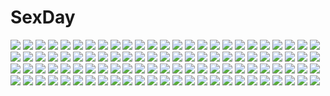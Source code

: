 # SexDay
![](https://konachan.com/jpeg/59f59b8e5c8d4d225a848c06e552a03d/Konachan.com%20-%20272860%202girls%20azur_lane%20bandage%20bow%20breasts%20brown_eyes%20cleavage%20close%20cosplay%20foxgirl%20gloves%20halloween%20horns%20long_hair%20navel%20ponytail%20pumpkin%20signed.jpg)
![](https://konachan.com/jpeg/a1d42bbe50f1025c5d7ec396ccab81ab/Konachan.com%20-%2092351%20aonoe%20kagamine_rin%20vocaloid.jpg)
![](https://konachan.com/image/240642a4d4cfbdf61adf321ab5760e64/Konachan.com%20-%20167744%20blue_eyes%20bow%20brown_hair%20dangan-ronpa%20enoshima_junko%20liulu%20long_hair%20monokuma%20skirt%20twintails.jpg)
![](https://konachan.com/image/22fd1867e0ad5b9b3cc4d0c3aefa1f9f/Konachan.com%20-%2083878%20akiyama_mio%20breasts%20censored%20fingering%20k-on%21%20nipples%20nude.jpg)
![](https://konachan.com/jpeg/c999ff6b843e401d1db82c8866d623f6/Konachan.com%20-%20223716%20cameltoe%20dancer_%28sekaiju%29%20green_eyes%20loli%20minami_juujisei%20navel%20pink_hair%20sekaiju_no_meikyuu%20sword%20twintails%20weapon%20wet.jpg)
![](https://konachan.com/image/0e7087a34286d623271fdb141a392cb9/Konachan.com%20-%2032106%20kusukusu%20marie_rudel%20sakura_strasse.jpg)
![](https://konachan.com/image/bbbe7c2ffff13ab0482598df44b0d172/Konachan.com%20-%20163448%20feathers%20goth-loli%20lolita_fashion%20nyantype%20rozen_maiden%20scan%20shinku%20suigintou%20wings.jpg)
![](https://konachan.com/image/5aa14255c6381c8ed0b6f1e705396472/Konachan.com%20-%20174162%20brown_hair%20card_captor_sakura%20clamp%20dress%20green_eyes%20kinomoto_sakura%20wings.jpg)
![](https://konachan.com/jpeg/945326b451e0a33a45bf3f7a34c5a930/Konachan.com%20-%20207940%20animal_ears%20braids%20catgirl%20cropped%20dress%20kaenbyou_rin%20rain%20red_eyes%20red_hair%20ryosios%20touhou%20twintails%20umbrella%20water.jpg)
![](https://konachan.com/image/3dcc48758681443b2d0d3aec6df263ef/Konachan.com%20-%20104202%20clouds%20original%20pantyhose%20pink_hair%20scenic%20skirt%20sky%20toiku%20tree%20twintails%20water.jpg)
![](https://konachan.com/image/129683fe26a667dba872f77cbacc99ac/Konachan.com%20-%20292835%202girls%20aqua_eyes%20aqua_hair%20blonde_hair%20blue_eyes%20ikushima%20instrument%20kagamine_rin%20long_hair%20microphone%20piano%20short_hair%20twintails%20vocaloid.jpg)
![](https://konachan.com/jpeg/24cdfff73aaba4ecbd1bce4bdb05723d/Konachan.com%20-%20197281%20artoria_pendragon_%28all%29%20blonde_hair%20blue_eyes%20breasts%20fate_%28series%29%20fate_stay_night%20gradient%20gray%20jack_dempa%20nipples%20nude%20saber%20short_hair.jpg)
![](https://konachan.com/image/7160f4691794f99701b3739ba97db5cd/Konachan.com%20-%20179363%20animal_ears%20aqua_eyes%20black_hair%20original%20ran%27ou_%28tamago_no_kimi%29%20short_hair%20tail.jpg)
![](https://konachan.com/image/1ae5acb7507c1b0571cbc8f17a0d7814/Konachan.com%20-%20181702%20black_hair%20black_rock_shooter%20blue_eyes%20boots%20chain%20hazfirst%20kneehighs%20kuroi_mato%20long_hair%20shorts%20sword%20twintails%20weapon.jpg)
![](https://konachan.com/image/99ceeb7c7aaf7c5ec03bf7f6d0318d63/Konachan.com%20-%2030438%20tagme.jpg)
![](https://konachan.com/jpeg/a4c4dd1863dabc497ce227f4e2884c5e/Konachan.com%20-%20246391%20akatsuki_kirika%20alp%20blonde_hair%20breasts%20elbow_gloves%20gloves%20green_eyes%20hat%20navel%20panties%20short_hair%20thighhighs%20underwear%20weapon%20white.jpg)
![](https://konachan.com/image/8651ff88c2a59f7d1e3dfdf4b9d6f112/Konachan.com%20-%209412%20gakuen_utopia_manabi_straight%20odori_momoha.jpg)
![](https://konachan.com/image/29305ce381df1981c1e011cfafeb23de/Konachan.com%20-%2052695%20close%20kimi_ni_todoke%20kuronuma_sawako%20signed.jpg)
![](https://konachan.com/jpeg/df9438cb7feaedf6fce8a28ba8185908/Konachan.com%20-%20226899%20amatsuka_mao%20amatsuka_megumi%20gj_bu%20kannazuki_tamaki%20kirara_bernstein%20male%20shinomiya_kyouya%20sumeragi_shion%20yuuki_tatsuya.jpg)
![](https://konachan.com/image/d49ebfd77abd5ab2e5d0a89f38a71e10/Konachan.com%20-%20150262%20akaza_akari%20ass%20barefoot%20funami_yui%20jpeg_artifacts%20panties%20panty_pull%20tagme%20toshinou_kyouko%20underwear%20yoshikawa_chinatsu%20yuru_yuri.jpg)
![](https://konachan.com/image/b1f51271817a366f6dec2ab00c7b9de8/Konachan.com%20-%20113336%20bikini%20mahou_shoujo_madoka_magica%20miki_sayaka%20mizuki_%28flowerlanguage%29%20school_uniform%20swimsuit%20sword%20weapon.jpg)
![](https://konachan.com/image/b5b0873d0620e4f850f8ed1da7f69a6f/Konachan.com%20-%20280456%20building%20city%20drink%20food%20k_kanehira%20nobody%20original%20scenic%20watermark.jpg)
![](https://konachan.com/image/3546a1b4cb82b24aa5594a60bd3d86ec/Konachan.com%20-%2077611%20patchouli_knowledge%20pink_hair%20touhou%20ukyo_rst.jpg)
![](https://konachan.com/jpeg/3fc08bec9176d7fd40b03f7bc757d0da/Konachan.com%20-%20262297%20aqua_eyes%20bed%20black_hair%20bow%20bra%20breasts%20cropped%20long_hair%20nikkunemu%20original%20panties%20signed%20underwear%20undressing.jpg)
![](https://konachan.com/image/1dc0c516b198814757d855f6ad4cd4be/Konachan.com%20-%20208925%20animal%20cropped%20dress%20elbow_gloves%20fairy%20gloves%20grass%20leaves%20original%20rain%20thighhighs%20un_s%20water%20watermark%20wings.jpg)
![](https://konachan.com/image/9ac63a733b7eaaa8caea5daee0959024/Konachan.com%20-%2065577%20akiyama_mio%20christmas%20k-on%21%20santa_costume.jpg)
![](https://konachan.com/jpeg/82f62528636eb96ba099ed702c5d5517/Konachan.com%20-%20254057%20bikini%20blonde_hair%20blue_eyes%20breasts%20cait%20cleavage%20clouds%20flowers%20kashiwazaki_sena%20long_hair%20navel%20necklace%20sky%20swimsuit%20underboob.jpg)
![](https://konachan.com/image/2e3ea994d217fd7db2c9a35a240a73c4/Konachan.com%20-%20180434%20aa_megami-sama%20belldandy%20blue_eyes%20brown_hair%20dress%20joy_division%20leaves%20long_hair%20pubic_hair%20pussy%20uncensored.jpg)
![](https://konachan.com/image/238fe649c3223704fa513d2e3766751c/Konachan.com%20-%2055646%20polychromatic%20red%20redjuice.jpg)
![](https://konachan.com/jpeg/5c6756b5783a5a7d4dc880b5af27ba0b/Konachan.com%20-%20230623%20animal%20cat%20food%20hakuchizu_%28jedo%29%20nobody%20original%20signed%20waifu2x%20white.jpg)
![](https://konachan.com/image/d3201a94d4b88e7cf48375d3d2cac923/Konachan.com%20-%209369%20pointed_ears%20ruruguno_janus_enfinus%20wiz_anniversary.jpg)
![](https://konachan.com/image/77db2a173da7e935d1758a633ad19499/Konachan.com%20-%20260721%20aqua_eyes%20ass%20bodysuit%20boots%20breasts%20building%20city%20cleavage%20gloves%20headdress%20horns%20long_hair%20mechagirl%20original%20ronopu%20sword%20thighhighs%20weapon.jpg)
![](https://konachan.com/jpeg/45f45bf8893baa6131c2747034744b0d/Konachan.com%20-%20116297%20game_cg%20kamishiro_honoka%20love_2_quad%20marmalade%20naruse_hirofumi.jpg)
![](https://konachan.com/jpeg/fc35c1ccb4529ec03fdb09dcdee62992/Konachan.com%20-%20290886%20chinese_clothes%20chinese_dress%20dark_skin%20horns%20long_hair%20original%20red_eyes%20tail%20takunomi%20thighhighs%20ursula_%28takunomi%29%20white_hair.jpg)
![](https://konachan.com/image/7156a2b5049f4211d935fb45ef03582b/Konachan.com%20-%2026529%20anemone%20eureka_seven.jpeg)
![](https://konachan.com/jpeg/2afddf97f044f5780850269968e2850b/Konachan.com%20-%20298139%202girls%20aliasing%20azuma_ran%20barefoot%20bed%20blush%20brown_eyes%20brown_hair%20long_hair%20navel%20nipples%20nude%20petrichor%20ponytail%20tsukinoki_erika%20twintails.jpg)
![](https://konachan.com/image/d3b759341388a84dcaf30f6ede7cf7b3/Konachan.com%20-%20136253%202girls%20beach%20bikini%20fd92%20hakurei_reimu%20ibuki_suika%20swim_ring%20swimsuit%20touhou.jpg)
![](https://konachan.com/image/7bb606a779e23cc0ff51e5c0ead86375/Konachan.com%20-%2032368%20tagme.jpg)
![](https://konachan.com/image/01845495ea2a4c523f0d5378773a3907/Konachan.com%20-%2020247%20hakua_ugetsu%20tagme.jpg)
![](https://konachan.com/image/8715a5de47c210a49eb35822f6a15464/Konachan.com%20-%2085847%20blue_eyes%20excel_saga%20ropponmatsu1.jpg)
![](https://konachan.com/image/3d2aa941b0989d33ac9eeef3238df9e3/Konachan.com%20-%2025152%20tagme.jpg)
![](https://konachan.com/jpeg/2e879bc04db79d25793cfe8a0ed5a79f/Konachan.com%20-%20190265%20ayase_eri%20censored%20cum%20fellatio%20game_cg%20handjob%20love_live%21_school_idol_project%20masturbation%20penis%20same.jpg)
![](https://konachan.com/jpeg/c44990803387f66244ac55c61458861b/Konachan.com%20-%20246896%20barefoot%20blush%20gray%20green_eyes%20kavka%20long_hair%20original%20school_swimsuit%20swimsuit.jpg)
![](https://konachan.com/image/9f7a609a850f65093e8da020da036038/Konachan.com%20-%20261668%20animal_ears%20ass%20bondage%20bow%20breasts%20brown_hair%20chain%20cleavage%20dress%20efe%20gloves%20maid%20panties%20red_eyes%20tail%20thighhighs%20touhou%20underwear%20wolfgirl.jpg)
![](https://konachan.com/image/368167e42f64e1f5804e5aceaa8b7a4c/Konachan.com%20-%20241890%20aqua_eyes%20aqua_hair%20bikini%20bow%20cirno%20fairy%20short_hair%20swimsuit%20tagme_%28artist%29%20touhou%20water%20wings.jpg)
![](https://konachan.com/image/15a513d4e9175fb0d32218d2aa81c564/Konachan.com%20-%2052811%20kagamine_rin%20vocaloid.jpg)
![](https://konachan.com/jpeg/7ffb7d4d757cbf2c961a61e074a4cce6/Konachan.com%20-%20121266%20akemi_homura%20crossover%20ikamusume%20kaname_madoka%20mahou_shoujo_madoka_magica%20panties%20shinryaku%21_ikamusume%20striped_panties%20ultimate_madoka%20underwear.jpg)
![](https://konachan.com/image/daac0b725d5ac683ceaaf2a7cbb5f0fa/Konachan.com%20-%20115914%20blonde_hair%20bra%20fang%20game_cg%20mikanagi_mikoto%20panties%20rasetsu%20school_uniform%20thighhighs%20twintails%20underwear%20vibrator.jpg)
![](https://konachan.com/image/7aed62963b18125cfeb10f4685889397/Konachan.com%20-%20188181%20black_hair%20brown_hair%20drink%20long_hair%20male%20original%20ponytail%20shirt%20short_hair%20shorts%20zipperradio.jpg)
![](https://konachan.com/image/4f237f21214f97e4d15bbe4abebefa03/Konachan.com%20-%20105215%20blonde_hair%20breasts%20daiteikoku%20hat%20nipples%20no_bra%20nopan%20retia_adolf%20sadakofxe%20white.jpg)
![](https://konachan.com/image/c7e352c21644df34f4c1f7dd5cff6191/Konachan.com%20-%20135633%20bandage%20kaine%20masami_chie%20nier%20panties%20underwear%20weapon%20zoom_layer.jpg)
![](https://konachan.com/image/ad752731242fa2a4ef22a0bdba20ba4e/Konachan.com%20-%2019771%20aqua_hair%20blue_eyes%20eclair%20elbow_gloves%20gloves%20kiddy_grade%20lumiere%20purple_eyes%20red_hair.jpg)
![](https://konachan.com/image/35817d1c6d4e9f85499aca4c4f02c0e2/Konachan.com%20-%20120947%20animal%20cat%20flowers%20rahwia%20tagme%20yellow_eyes.jpg)
![](https://konachan.com/jpeg/5d400df5e9a56e03355b443218fe9be0/Konachan.com%20-%2037367%20mahou_sensei_negima%20tatsumiya_mana%20transparent%20vector.jpg)
![](https://konachan.com/image/4417c81f22e493928e93a222c75b9b21/Konachan.com%20-%20269220%20blue_hair%20breasts%20hat%20navel%20nipples%20no_bra%20open_shirt%20penis%20persona%20persona_4%20pubic_hair%20pussy%20sex%20shirt%20short_hair%20signed%20sketch%20uncensored.jpg)
![](https://konachan.com/image/423fb20bb433653997d0c95177629d08/Konachan.com%20-%2080576%20hakuouki_shinsengumi_kitan%20harada_sanosuke%20hijikata_toshizou%20katana%20okita_souji%20saitou_hajime%20sword%20toudou_heisuke%20weapon%20white.jpg)
![](https://konachan.com/image/90b72c9cf37adfd67fa6e46e693996ea/Konachan.com%20-%2047838%20suzumiya_haruhi%20suzumiya_haruhi_no_yuutsu.jpg)
![](https://konachan.com/image/be9bdfa3ee553a5cce5c6d1d8fff3731/Konachan.com%20-%2023136%20hachimitsu_to_clover.jpg)
![](https://konachan.com/image/0c95f59a5699652d615978aef09b5886/Konachan.com%20-%20130669%20blood%20blue_eyes%20code_geass%20euphemia_li_britannia%20gun%20jpeg_artifacts%20long_hair%20panties%20pink_hair%20tagme%20underwear%20weapon%20white.jpg)
![](https://konachan.com/image/ead190e13fbf2a069072dd69c1c386fa/Konachan.com%20-%2090720%20asano_shiki%20building%20city%20clouds%20dress%20mask%20original%20scenic%20sky%20torii%20tree%20uniform%20water%20waterfall.jpg)
![](https://konachan.com/jpeg/7af6be0e2568191b2f643bdc0215a95e/Konachan.com%20-%20300168%20barefoot%20blush%20cameltoe%20dankesang%20fate_grand_order%20fate_%28series%29%20medb_%28fate_grand_order%29%20panties%20pink_hair%20spread_legs%20underwear%20yellow_eyes.jpg)
![](https://konachan.com/image/dd8a07f9f915cab8102dea8cc8fe5a59/Konachan.com%20-%20150461%20bicycle%20brown_hair%20guitar%20headphones%20instrument%20loundraw%20original%20school_uniform%20signed.jpg)
![](https://konachan.com/image/5239081bb58c7518234e141e39bcff64/Konachan.com%20-%2068767%20blue_eyes%20blue_hair%20chipika%20hat%20kawashiro_nitori%20short_hair%20touhou%20twintails.jpg)
![](https://konachan.com/image/d19dc5ad2f65e086e29e79322b80a775/Konachan.com%20-%20158119%20ass%20blonde_hair%20breasts%20christmas%20hat%20ryushin%20sideboob%20thighhighs%20watermark%20yellow_eyes.jpg)
![](https://konachan.com/jpeg/c29cc2912c5a44430df50e8393c2fed3/Konachan.com%20-%20153969%20asahina_mikuru%20blush%20brown_eyes%20brown_hair%20chinese_clothes%20chinese_dress%20game_cg%20long_hair%20rain%20suzumiya_haruhi_no_yuutsu%20water.jpg)
![](https://konachan.com/jpeg/6920ff14c913cd48edbb68a7bc450fdc/Konachan.com%20-%20249385%20aqua_eyes%20green_hair%20hatsune_miku%20headphones%20long_hair%20mashiro_aa%20microphone%20petals%20twintails%20vocaloid.jpg)
![](https://konachan.com/jpeg/aba10375167d8cc4c1c9bb78820910c1/Konachan.com%20-%20139862%20ass%20breasts%20censored%20fault%20game_cg%20long_hair%20nipples%20open_shirt%20panties%20penis%20purple_hair%20pussy%20sex%20shirt_lift%20skirt%20taka_tony%20underwear%20wet.jpg)
![](https://konachan.com/jpeg/db10595585a03451272749cda0042610/Konachan.com%20-%20151016%20game_cg%20giga%20kiss_bell%20mikoto_akemi%20takahata_chiharu.jpg)
![](https://konachan.com/image/806a52e9d949fac5194ce3780e35f315/Konachan.com%20-%20110502%207th_dragon%20aqua_hair%20boots%20bow_%28weapon%29%20bra%20breasts%20cameltoe%20cleavage%20erect_nipples%20gloves%20panties%20purple_eyes%20rogue_%287th_dragon%29%20underwear%20weapon.jpg)
![](https://konachan.com/jpeg/e544f2e46fb9de14955fee96a0dbb9ff/Konachan.com%20-%20300218%20apron%20blush%20bow%20cameltoe%20couch%20cropped%20dark_skin%20dress%20fang%20loli%20long_hair%20maid%20navel%20panties%20pink_hair%20red_eyes%20ribbons%20twintails%20underwear%20wink.jpg)
![](https://konachan.com/image/9dd991c0ab42868416e65291b45941fa/Konachan.com%20-%2075820%20akiyama_mio%20animal%20animal_ears%20cat%20catgirl%20glasses%20gloves%20guitar%20halloween%20hirasawa_ui%20hirasawa_yui%20instrument%20k-on%21%20maid%20nurse%20pantyhose%20tail.jpg)
![](https://konachan.com/image/9bf3f7ea7682ec864eb7df9cb0885703/Konachan.com%20-%20137901%20aqua_eyes%20blonde_hair%20blood%20dark%20green_hair%20gumi%20gun%20hat%20kagamine_len%20kagamine_rin%20male%20parody%20police%20police_uniform%20resident_evil%20vocaloid%20weapon.jpg)
![](https://konachan.com/image/7d239083a70e6862fd0bcda50724936e/Konachan.com%20-%20230680%202girls%20anthropomorphism%20blush%20breasts%20brown_hair%20glasses%20green_eyes%20long_hair%20mutsu_%28kancolle%29%20nagato_%28kancolle%29%20red_eyes%20short_hair%20wukloo.jpg)
![](https://konachan.com/jpeg/125b623b56d8552d3daad41166806775/Konachan.com%20-%20171181%20bow%20breasts%20cat_smile%20catgirl%20chen%20cleavage%20flowers%20foxgirl%20gloves%20gray_eyes%20hat%20long_hair%20scarf%20snow%20stairs%20tail%20torii%20touhou%20tree%20umbrella.jpg)
![](https://konachan.com/image/9a747b505bf179c3f81f08307100baa6/Konachan.com%20-%20101375%20animal%20bird%20dress%20tagme%20temoshi.jpg)
![](https://konachan.com/jpeg/56504fb20d284cff32f2056e06efbe0c/Konachan.com%20-%20260407%20animal%20bow%20dress%20fate_grand_order%20fate_%28series%29%20mash_kyrielight%20pantyhose%20pink_hair%20purple_eyes%20ribbons%20short_hair%20signed%20tagme_%28artist%29%20valentine.jpg)
![](https://konachan.com/image/db61031b731126d65692147d77d05775/Konachan.com%20-%20161665%20bow%20fan%20gray_eyes%20hata_no_kokoro%20long_hair%20mask%20pink_hair%20ribbons%20skirt%20sorano_eika%20touhou.jpg)
![](https://konachan.com/image/e71b2f0a801286a72fa64c7d4c0400bc/Konachan.com%20-%20272473%20aoi_sakurako%20boots%20horns%20japanese_clothes%20long_hair%20mask%20original%20polychromatic%20white_hair.jpg)
![](https://konachan.com/jpeg/d0f3229ed31dffc8a023fb9dc6cade5b/Konachan.com%20-%20282509%20ball%20beach%20bikini%20blue_eyes%20breasts%20clouds%20drink%20flowers%20food%20fruit%20group%20hanekoto%20loli%20long_hair%20navel%20ponytail%20sky%20swimsuit%20waifu2x%20water%20watermark.jpg)
![](https://konachan.com/jpeg/3cfe4c1de5a1d461dfe6d47868f2aa75/Konachan.com%20-%20265506%2040hara%20black_hair%20blue_eyes%20bow%20brown_hair%20green_eyes%20long_hair%20original%20panties%20ponytail%20red_hair%20school_uniform%20skirt_lift%20twintails%20underwear%20white.jpg)
![](https://konachan.com/image/8b3918163b50aa22b110bf4edc910ea2/Konachan.com%20-%2067087%20blue_eyes%20blush%20cat_smile%20crying%20hat%20long_hair%20megurine_luka%20pink_hair%20toeto%20vocaloid.jpg)
![](https://konachan.com/image/ad36353d13ae10d12ef068bbd98106e5/Konachan.com%20-%20153193%20bibarel%20clouds%20cojibou%20empoleon%20gyarados%20kouki_%28pokemon%29%20pokemon%20sky%20sunset%20water.jpg)
![](https://konachan.com/jpeg/1a9a9f3373580b2f34848dca64638dcc/Konachan.com%20-%20149368%20aete_mushisuru_kimi_to_no_mirai_%7Erelay_broadcast%7E%20alcot%20bloomers%20game_cg%20male%20misaki_souka%20tagme_%28artist%29.jpg)
![](https://konachan.com/image/7d91aaf6c15b3874f525afc2ed9c7279/Konachan.com%20-%2096224%209ji%20green_hair%20hat%20shikieiki_yamaxanadu%20short_hair%20thighhighs%20touhou.jpg)
![](https://konachan.com/image/aff43141dd995a6fd74d41ff47ed832a/Konachan.com%20-%20217884%20ayase_eri%20chibi%20group%20hoshizora_rin%20koizumi_hanayo%20kousaka_honoka%20langbazi%20minami_kotori%20nishikino_maki%20sonoda_umi%20toujou_nozomi%20yazawa_nico.jpg)
![](https://konachan.com/jpeg/cfa83d00c2d0befd32f7279cb76823a1/Konachan.com%20-%2085627%20bikini%20kobayashi_takashi%20mika%20swimsuit%20tan_lines%20tenshi_no_shippo%20twintails.jpg)
![](https://konachan.com/image/9093f338c70063c344524e0ae326b67d/Konachan.com%20-%20125468%20blonde_hair%20blue_eyes%20close%20kagamine_rin%20kuromayu%20short_hair%20vocaloid.jpg)
![](https://konachan.com/jpeg/45c09effbac646c95066834f86ce1f1c/Konachan.com%20-%20144673%20bed%20black_hair%20blush%20breasts%20brown_eyes%20game_cg%20long_hair%20nipples%20nude%20ookouchi_sayaka%20pussy_juice%20sex%20tears%20thighhighs%20tie%20wet.jpg)
![](https://konachan.com/image/79decced1661e0cd8fd3ae7fbbb9c43a/Konachan.com%20-%2015286%20bakuretsu_tenshi%20gun%20jango%20jo%20meg%20weapon.jpg)
![](https://konachan.com/jpeg/0199942f037aab0ca01531b10c00d1ef/Konachan.com%20-%20288442%20black_hair%20blush%20chitanda_eru%20green_eyes%20hyouka%20long_hair%20male%20mery_%28apfl0515%29%20oreki_houtarou%20purple_eyes%20school_uniform%20short_hair%20sketch%20white.jpg)
![](https://konachan.com/jpeg/73ce8e97e688a8d77702fd4a941fcd95/Konachan.com%20-%20200842%202girls%20black_hair%20blush%20brown_eyes%20brown_hair%20kousaka_reina%20long_hair%20oumae_kumiko%20shoujo_ai%20sleeping%20sunset%20swordsouls%20thighhighs%20train.jpg)
![](https://konachan.com/jpeg/52f993cc16f521b4a61a090d7ec1f0d3/Konachan.com%20-%20265256%20animal_ears%20barefoot%20breasts%20brown_hair%20catgirl%20cleavage%20fellatio%20front_wing%20game_cg%20ino%20long_hair%20penis%20ribbons%20tail%20uncensored%20yellow_eyes.jpg)
![](https://konachan.com/image/72b3ec4184699fd7937281142cfbdfe0/Konachan.com%20-%2045805%20animal_ears%20bell%20blush%20catgirl%20collar%20izumi_ako%20mahou_sensei_negima%20purple_hair%20ribbons%20short_hair%20shorts%20tail%20yellow_eyes.jpg)
![](https://konachan.com/jpeg/0b119506b37b81b079590c22d81fbb46/Konachan.com%20-%20179791%20alex_%28artist%29%20all_male%20long_hair%20male%20moon%20original%20yellow.jpg)
![](https://konachan.com/image/8a4be5daf900566c4734a3a1e3674305/Konachan.com%20-%20128885%20aqua_eyes%20aqua_hair%20crazypen%20hatsune_miku%20headphones%20long_hair%20skirt%20thighhighs%20tie%20twintails%20vocaloid.jpg)
![](https://konachan.com/image/a8145226c277239ff0ba9d0014e0912c/Konachan.com%20-%2047857%20japanese_clothes%20kara_no_kyoukai%20kimono%20rain%20ryougi_shiki%20water.jpg)
![](https://konachan.com/jpeg/33112479c1f08324df94ae28c2965695/Konachan.com%20-%20275054%20black_hair%20blush%20brave_girl_ravens%20breasts%20brown_eyes%20game_cg%20long_hair%20naked_shirt%20nipples%20penis%20pussy%20see_through%20sex%20shirt%20thighhighs%20uncensored.jpg)
![](https://konachan.com/image/a16f967e21e3a6dfc6664a46ca288e28/Konachan.com%20-%20236242%20building%20city%20clouds%20mclelun%20nobody%20original%20scenic%20shade%20sky%20tree%20watermark.jpg)
![](https://konachan.com/jpeg/909b14e71aa40422b6d8e7999a147593/Konachan.com%20-%20189208%20asahina_mikuru%20game_cg%20japanese_clothes%20suzumiya_haruhi_no_tsuisou%20suzumiya_haruhi_no_yuutsu.jpg)
![](https://konachan.com/image/1b947ffa1dc9e3a5308c4664d9b6a76b/Konachan.com%20-%20216413%20elesis_%28elsword%29%20elsword%20japanese_clothes%20kimono%20long_hair%20mask%20petals%20ponytail%20red_eyes%20red_hair%20signed%20sword%20weapon%20yi_%28sad55566777%29.jpg)
